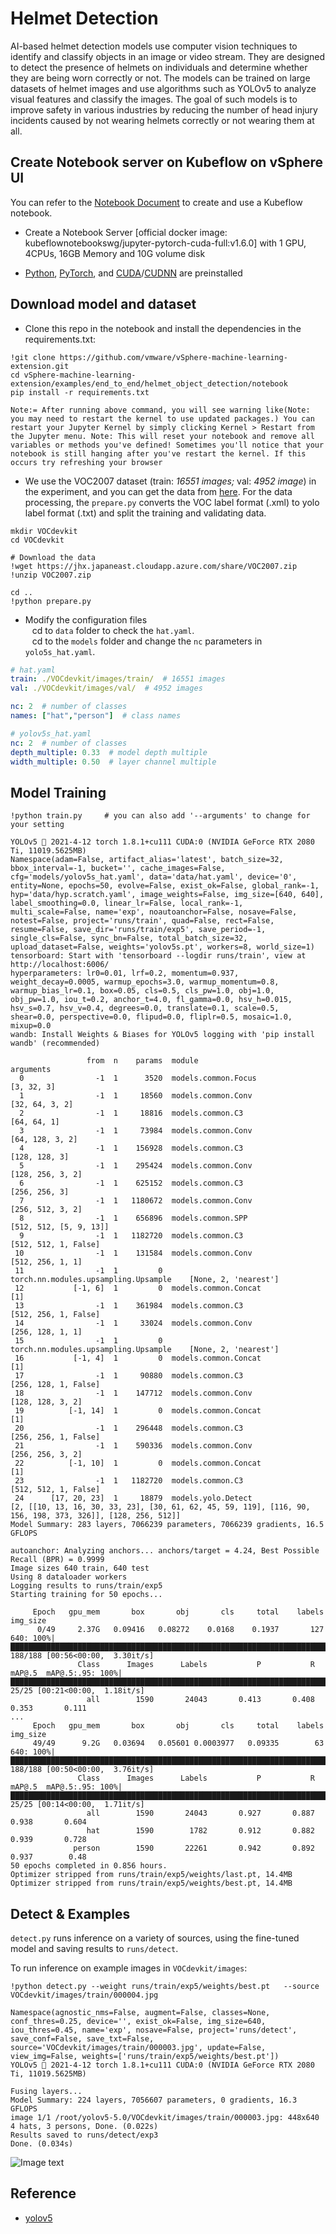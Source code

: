 # Helmet Detection

AI-based helmet detection models use computer vision techniques to identify and classify objects in an image or video stream. They are designed to detect the presence of helmets on individuals and determine whether they are being worn correctly or not. The models can be trained on large datasets of helmet images and use algorithms such as YOLOv5 to analyze visual features and classify the images. The goal of such models is to improve safety in various industries by reducing the number of head injury incidents caused by not wearing helmets correctly or not wearing them at all.

## Create Notebook server on Kubeflow on vSphere UI

You can refer to the [Notebook Document](https://vmware.github.io/vSphere-machine-learning-extension/user-guide/notebooks.html) to create and use a Kubeflow notebook.

- Create a Notebook Server [official docker image: kubeflownotebookswg/jupyter-pytorch-cuda-full:v1.6.0] with 1 GPU, 4CPUs, 16GB Memory and 10G volume disk 


- [Python](https://www.python.org/), [PyTorch](https://pytorch.org/), and [CUDA](https://developer.nvidia.com/cuda)/[CUDNN](https://developer.nvidia.com/cudnn)  are preinstalled

## Download model and dataset

- Clone this repo in the notebook and install the dependencies in the requirements.txt:

```
!git clone https://github.com/vmware/vSphere-machine-learning-extension.git
cd vSphere-machine-learning-extension/examples/end_to_end/helmet_object_detection/notebook
pip install -r requirements.txt

Note:= After running above command, you will see warning like(Note: you may need to restart the kernel to use updated packages.) You can restart your Jupyter Kernel by simply clicking Kernel > Restart from the Jupyter menu. Note: This will reset your notebook and remove all variables or methods you've defined! Sometimes you'll notice that your notebook is still hanging after you've restart the kernel. If this occurs try refreshing your browser
```

- We use the VOC2007 dataset (train: *16551 images;*  val: *4952 image*) in the experiment, and you can get the data from [here](https://jhx.japaneast.cloudapp.azure.com/share/VOC2007.zip). For the data processing, the `prepare.py` converts the VOC label format (.xml) to yolo label format (.txt) and split the training and  validating data.

```
mkdir VOCdevkit
cd VOCdevkit

# Download the data
!wget https://jhx.japaneast.cloudapp.azure.com/share/VOC2007.zip
!unzip VOC2007.zip

cd ..
!python prepare.py
```

- Modify the configuration files <br>
  &ensp; cd to `data` folder to check the `hat.yaml`. <br>
  &ensp; cd to the `models` folder and change the `nc` parameters in `yolo5s_hat.yaml`.

```yaml
# hat.yaml
train: ./VOCdevkit/images/train/  # 16551 images
val: ./VOCdevkit/images/val/  # 4952 images

nc: 2  # number of classes
names: ["hat","person"]  # class names

# yolov5s_hat.yaml
nc: 2  # number of classes
depth_multiple: 0.33  # model depth multiple
width_multiple: 0.50  # layer channel multiple
```

## Model Training

```
!python train.py     # you can also add '--arguments' to change for your setting

YOLOv5 🚀 2021-4-12 torch 1.8.1+cu111 CUDA:0 (NVIDIA GeForce RTX 2080 Ti, 11019.5625MB)
Namespace(adam=False, artifact_alias='latest', batch_size=32, bbox_interval=-1, bucket='', cache_images=False, cfg='models/yolov5s_hat.yaml', data='data/hat.yaml', device='0', entity=None, epochs=50, evolve=False, exist_ok=False, global_rank=-1, hyp='data/hyp.scratch.yaml', image_weights=False, img_size=[640, 640], label_smoothing=0.0, linear_lr=False, local_rank=-1, multi_scale=False, name='exp', noautoanchor=False, nosave=False, notest=False, project='runs/train', quad=False, rect=False, resume=False, save_dir='runs/train/exp5', save_period=-1, single_cls=False, sync_bn=False, total_batch_size=32, upload_dataset=False, weights='yolov5s.pt', workers=8, world_size=1)
tensorboard: Start with 'tensorboard --logdir runs/train', view at http://localhost:6006/
hyperparameters: lr0=0.01, lrf=0.2, momentum=0.937, weight_decay=0.0005, warmup_epochs=3.0, warmup_momentum=0.8, warmup_bias_lr=0.1, box=0.05, cls=0.5, cls_pw=1.0, obj=1.0, obj_pw=1.0, iou_t=0.2, anchor_t=4.0, fl_gamma=0.0, hsv_h=0.015, hsv_s=0.7, hsv_v=0.4, degrees=0.0, translate=0.1, scale=0.5, shear=0.0, perspective=0.0, flipud=0.0, fliplr=0.5, mosaic=1.0, mixup=0.0
wandb: Install Weights & Biases for YOLOv5 logging with 'pip install wandb' (recommended)

                 from  n    params  module                                  arguments
  0                -1  1      3520  models.common.Focus                     [3, 32, 3]
  1                -1  1     18560  models.common.Conv                      [32, 64, 3, 2]
  2                -1  1     18816  models.common.C3                        [64, 64, 1]
  3                -1  1     73984  models.common.Conv                      [64, 128, 3, 2]
  4                -1  1    156928  models.common.C3                        [128, 128, 3]
  5                -1  1    295424  models.common.Conv                      [128, 256, 3, 2]
  6                -1  1    625152  models.common.C3                        [256, 256, 3]
  7                -1  1   1180672  models.common.Conv                      [256, 512, 3, 2]
  8                -1  1    656896  models.common.SPP                       [512, 512, [5, 9, 13]]
  9                -1  1   1182720  models.common.C3                        [512, 512, 1, False]
 10                -1  1    131584  models.common.Conv                      [512, 256, 1, 1]
 11                -1  1         0  torch.nn.modules.upsampling.Upsample    [None, 2, 'nearest']
 12           [-1, 6]  1         0  models.common.Concat                    [1]
 13                -1  1    361984  models.common.C3                        [512, 256, 1, False]
 14                -1  1     33024  models.common.Conv                      [256, 128, 1, 1]
 15                -1  1         0  torch.nn.modules.upsampling.Upsample    [None, 2, 'nearest']
 16           [-1, 4]  1         0  models.common.Concat                    [1]
 17                -1  1     90880  models.common.C3                        [256, 128, 1, False]
 18                -1  1    147712  models.common.Conv                      [128, 128, 3, 2]
 19          [-1, 14]  1         0  models.common.Concat                    [1]
 20                -1  1    296448  models.common.C3                        [256, 256, 1, False]
 21                -1  1    590336  models.common.Conv                      [256, 256, 3, 2]
 22          [-1, 10]  1         0  models.common.Concat                    [1]
 23                -1  1   1182720  models.common.C3                        [512, 512, 1, False]
 24      [17, 20, 23]  1     18879  models.yolo.Detect                      [2, [[10, 13, 16, 30, 33, 23], [30, 61, 62, 45, 59, 119], [116, 90, 156, 198, 373, 326]], [128, 256, 512]]
Model Summary: 283 layers, 7066239 parameters, 7066239 gradients, 16.5 GFLOPS

autoanchor: Analyzing anchors... anchors/target = 4.24, Best Possible Recall (BPR) = 0.9999
Image sizes 640 train, 640 test
Using 8 dataloader workers
Logging results to runs/train/exp5
Starting training for 50 epochs...

     Epoch   gpu_mem       box       obj       cls     total    labels  img_size
      0/49     2.37G   0.09416   0.08272    0.0168    0.1937       127       640: 100%|█████████████████████████████████████████████████████████████████████████████████████████████████████| 188/188 [00:56<00:00,  3.30it/s]
               Class      Images      Labels           P           R      mAP@.5  mAP@.5:.95: 100%|███████████████████████████████████████████████████████████████████████████████████████████| 25/25 [00:21<00:00,  1.18it/s]
                 all        1590       24043       0.413       0.408       0.353       0.111
...
     Epoch   gpu_mem       box       obj       cls     total    labels  img_size
     49/49      9.2G   0.03694   0.05601 0.0003977   0.09335        63       640: 100%|███████████████████████████████████████████████████████████████████████████████████████████████████████████| 188/188 [00:50<00:00,  3.76it/s]
               Class      Images      Labels           P           R      mAP@.5  mAP@.5:.95: 100%|█████████████████████████████████████████████████████████████████████████████████████████████████| 25/25 [00:14<00:00,  1.71it/s]
                 all        1590       24043       0.927       0.887       0.938       0.604
                 hat        1590        1782       0.912       0.882       0.939       0.728
              person        1590       22261       0.942       0.892       0.937        0.48
50 epochs completed in 0.856 hours.
Optimizer stripped from runs/train/exp5/weights/last.pt, 14.4MB
Optimizer stripped from runs/train/exp5/weights/best.pt, 14.4MB
```

## Detect & Examples

`detect.py` runs inference on a variety of sources, using the fine-tuned model and saving results to `runs/detect`.

To run inference on example images in `VOCdevkit/images`:
```
!python detect.py --weight runs/train/exp5/weights/best.pt   --source  VOCdevkit/images/train/000004.jpg

Namespace(agnostic_nms=False, augment=False, classes=None, conf_thres=0.25, device='', exist_ok=False, img_size=640, iou_thres=0.45, name='exp', nosave=False, project='runs/detect', save_conf=False, save_txt=False, source='VOCdevkit/images/train/000003.jpg', update=False, view_img=False, weights=['runs/train/exp5/weights/best.pt'])
YOLOv5 🚀 2021-4-12 torch 1.8.1+cu111 CUDA:0 (NVIDIA GeForce RTX 2080 Ti, 11019.5625MB)

Fusing layers...
Model Summary: 224 layers, 7056607 parameters, 0 gradients, 16.3 GFLOPS
image 1/1 /root/yolov5-5.0/VOCdevkit/images/train/000003.jpg: 448x640 4 hats, 3 persons, Done. (0.022s)
Results saved to runs/detect/exp3
Done. (0.034s)
```

![Image text](./imgs/result.jpg)

## Reference

- [yolov5](https://github.com/ultralytics/yolov5)
